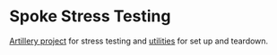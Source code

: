 # Spoke Stress Testing

[Artillery project](./artillery) for stress testing and [utilities](./utils) for set up and teardown.

